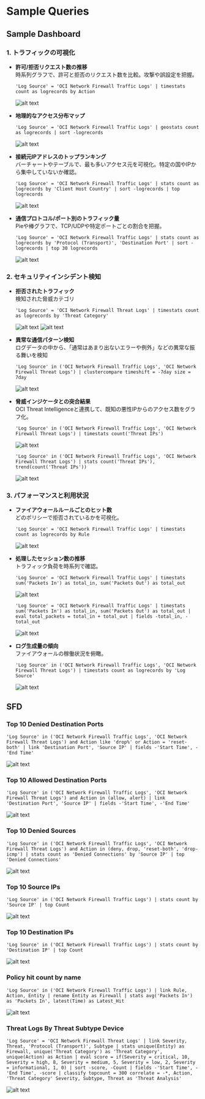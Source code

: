 # Sample Queries
## Sample Dashboard
### 1. トラフィックの可視化

- **許可/拒否リクエスト数の推移**  
    時系列グラフで、許可と拒否のリクエスト数を比較。攻撃や誤設定を把握。
    ```
    'Log Source' = 'OCI Network Firewall Traffic Logs' | timestats count as logrecords by Action
    ```
    ![alt text](./images/sample-nfw-1_1.png)


- **地理的なアクセス分布マップ**
    ```
    'Log Source' = 'OCI Network Firewall Traffic Logs' | geostats count as logrecords | sort -logrecords
    ```
    ![alt text](./images/sample-nfw-1_2.png)


- **接続元IPアドレスのトップランキング**  
    バーチャートやテーブルで、最も多いアクセス元を可視化。特定の国やIPから集中していないか確認。
    ```
    'Log Source' = 'OCI Network Firewall Traffic Logs' | stats count as logrecords by 'Client Host Country' | sort -logrecords | top logrecords
    ```
    ![alt text](./images/sample-nfw-1_5.png)


- **通信プロトコル/ポート別のトラフィック量**  
    Pieや棒グラフで、TCP/UDPや特定ポートごとの割合を把握。
    ```
    'Log Source' = 'OCI Network Firewall Traffic Logs' | stats count as logrecords by 'Protocol (Transport)', 'Destination Port' | sort -logrecords | top 30 logrecords
    ```
    ![alt text](./images/sample-nfw-1_6.png)



### 2. セキュリティインシデント検知

- **拒否されたトラフィック**  
    検知された脅威カテゴリ
    ```
    'Log Source' = 'OCI Network Firewall Threat Logs' | timestats count as logrecords by 'Threat Category'
    ```
    ![alt text](./images/sample-nfw-2_2.png)
    ![alt text](./images/sample-nfw-2_3.png)


- **異常な通信パターン検知**  
    ログデータの中から、「通常はあまり出ないエラーや例外」などの異常な振る舞いを検知
    ```
    'Log Source' in ('OCI Network Firewall Traffic Logs', 'OCI Network Firewall Threat Logs') | clustercompare timeshift = -7day size = 7day
    ```
    ![alt text](./images/sample-nfw-2_4.png)


- **脅威インジケータとの突合結果**  
    OCI Threat Intelligenceと連携して、既知の悪性IPからのアクセス数をグラフ化。
    ```
    'Log Source' in ('OCI Network Firewall Traffic Logs', 'OCI Network Firewall Threat Logs') | timestats count('Threat IPs')
    ```
    ![alt text](./images/sample-nfw-2_5.png)

    ```
    'Log Source' in ('OCI Network Firewall Traffic Logs', 'OCI Network Firewall Threat Logs') | stats count('Threat IPs'), trend(count('Threat IPs'))
    ```
    ![alt text](./images/sample-nfw-2_6.png)



### 3. パフォーマンスと利用状況

- **ファイアウォールルールごとのヒット数**  
    どのポリシーで拒否されているかを可視化。
    ```
    'Log Source' = 'OCI Network Firewall Traffic Logs' | timestats count as logrecords by Rule
    ```
    ![alt text](./images/sample-nfw-3_1.png)


- **処理したセッション数の推移**  
    トラフィック負荷を時系列で確認。
    ```
    'Log Source' = 'OCI Network Firewall Traffic Logs' | timestats sum('Packets In') as total_in, sum('Packets Out') as total_out
    ```
    ![alt text](./images/sample-nfw-3_2.png)

    ```
    'Log Source' = 'OCI Network Firewall Traffic Logs' | timestats sum('Packets In') as total_in, sum('Packets Out') as total_out | eval total_packets = total_in + total_out | fields -total_in, -total_out
    ```
    ![alt text](./images/sample-nfw-3_3.png)


- **ログ生成量の傾向**  
    ファイアウォールの稼働状況を俯瞰。
    ```
    'Log Source' in ('OCI Network Firewall Traffic Logs', 'OCI Network Firewall Threat Logs') | timestats count as logrecords by 'Log Source'
    ```

    ![alt text](./images/sample-nfw-3_4.png)



## SFD
### Top 10 Denied Destination Ports

```
'Log Source' in ('OCI Network Firewall Traffic Logs', 'OCI Network Firewall Threat Logs') and Action like 'drop%' or Action = 'reset-both' | link 'Destination Port', 'Source IP' | fields -'Start Time', -'End Time'
```

![alt text](./images/sfd-top10DeniedDestinationPorts.png)


### Top 10 Allowed Destination Ports
```
'Log Source' in ('OCI Network Firewall Traffic Logs', 'OCI Network Firewall Threat Logs') and Action in (allow, alert) | link 'Destination Port', 'Source IP' | fields -'Start Time', -'End Time'
```

![alt text](./images/sfd-top10AllowedDesticationPorts.png)


### Top 10 Denied Sources
```
'Log Source' in ('OCI Network Firewall Traffic Logs', 'OCI Network Firewall Threat Logs') and Action in (deny, drop, 'reset-both', 'drop-icmp') | stats count as 'Denied Connections' by 'Source IP' | top 'Denied Connections'
```

![alt text](./images/sfd-top10DeniedSources.png)


### Top 10 Source IPs
```
'Log Source' in ('OCI Network Firewall Traffic Logs') | stats count by 'Source IP' | top Count
```

![alt text](./images/sfd-top10SourceIps.png)


### Top 10 Destination IPs
```
'Log Source' in ('OCI Network Firewall Traffic Logs') | stats count by 'Destination IP' | top Count
```

![alt text](./images/sfd-top10DestinationIps.png)


### Policy hit count by name
```
'Log Source' in ('OCI Network Firewall Traffic Logs') | link Rule, Action, Entity | rename Entity as Firewall | stats avg('Packets In') as 'Packets In', latest(Time) as Latest_Hit
```
![alt text](./images/sfd-policyHitCountByName.png)


### Threat Logs By Threat Subtype Device
```
'Log Source' = 'OCI Network Firewall Threat Logs' | link Severity, Threat, 'Protocol (Transport)', Subtype | stats unique(Entity) as Firewall, unique('Threat Category') as 'Threat Category', unique(Action) as Action | eval score = if(Severity = critical, 10, Severity = high, 8, Severity = medium, 5, Severity = low, 2, Severity = informational, 1, 0) | sort -score, -Count | fields -'Start Time', -'End Time', -score | classify topcount = 300 correlate = -*, Action, 'Threat Category' Severity, Subtype, Threat as 'Threat Analysis'
```

![alt text](./images/sfd-threatLogsByThreatSubtypeDevice.png)

